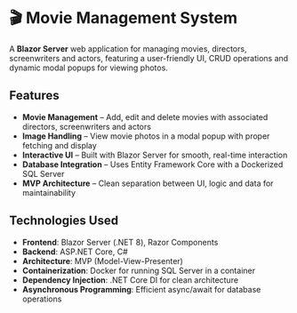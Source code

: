 # 🎬 Movie Management System  

A **Blazor Server** web application for managing movies, directors, screenwriters and actors, featuring a user-friendly UI, CRUD operations and dynamic modal popups for viewing photos.  

##  Features  
- **Movie Management** – Add, edit and delete movies with associated directors, screenwriters and actors   
- **Image Handling** – View movie photos in a modal popup with proper fetching and display  
- **Interactive UI** – Built with Blazor Server for smooth, real-time interaction  
- **Database Integration** – Uses Entity Framework Core with a Dockerized SQL Server  
- **MVP Architecture** – Clean separation between UI, logic and data for maintainability  

##  Technologies Used  
- **Frontend**: Blazor Server (.NET 8), Razor Components  
- **Backend**: ASP.NET Core, C#  
- **Architecture**: MVP (Model-View-Presenter)   
- **Containerization**: Docker for running SQL Server in a container  
- **Dependency Injection**: .NET Core DI for clean architecture  
- **Asynchronous Programming**: Efficient async/await for database operations  


